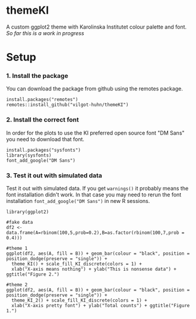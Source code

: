 # themeKI
A custom ggplot2 theme with Karolinska Institutet colour palette and font.
*So far this is a work in progress*

# Setup

### 1. Install the package
You can download the package from github using the remotes package.

```
install.packages("remotes")
remotes::install_github("vilgot-huhn/themeKI")
```

### 2. Install the correct font
In order for the plots to use the KI preferred open source font "DM Sans" you need to download that font.

```
install.packages("sysfonts")
library(sysfonts)
font_add_google("DM Sans")
```

### 3. Test it out with simulated data
Test it out with simulated data. If you get `warnings()` it probably means the font installation didn't work. In that case you may need to rerun the font installation `font_add_google("DM Sans")`  in new R sessions.

```
library(ggplot2)

#fake data
df2 <- data.frame(A=rbinom(100,5,prob=0.2),B=as.factor(rbinom(100,7,prob = 0.4)))

#theme 1
ggplot(df2, aes(A, fill = B)) + geom_bar(colour = "black", position = position_dodge(preserve = "single")) +
  theme_KI() + scale_fill_KI_discrete(colors = 1) +
  xlab("X-axis means nothing") + ylab("This is nonsense data") + ggtitle("Figure 2.")

#theme 2  
ggplot(df2, aes(A, fill = B)) + geom_bar(colour = "black", position = position_dodge(preserve = "single")) +
  theme_KI_2() + scale_fill_KI_discrete(colors = 1) +
  xlab("X-axis pretty font") + ylab("Total counts") + ggtitle("Figure 1.")
```
